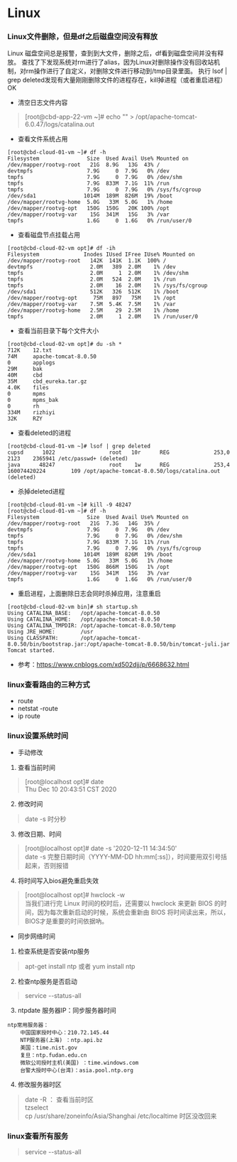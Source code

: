 # Linux

### Linux文件删除，但是df之后磁盘空间没有释放 
Linux 磁盘空间总是报警，查到到大文件，删除之后，df看到磁盘空间并没有释放。
查找了下发现系统对rm进行了alias，因为Linux对删除操作没有回收站机制，对rm操作进行了自定义，对删除文件进行移动到/tmp目录里面。
执行   lsof | grep deleted发现有大量刚刚删除文件的进程存在，kill掉进程（或者重启进程）OK

- 清空日志文件内容
>[root@cbd-app-22-vm ~]# echo "" > /opt/apache-tomcat-6.0.47/logs/catalina.out

- 查看文件系统占用
```
[root@cbd-cloud-01-vm ~]# df -h
Filesystem               Size  Used Avail Use% Mounted on
/dev/mapper/rootvg-root   21G  8.9G   13G  43% /
devtmpfs                 7.9G     0  7.9G   0% /dev
tmpfs                    7.9G     0  7.9G   0% /dev/shm
tmpfs                    7.9G  833M  7.1G  11% /run
tmpfs                    7.9G     0  7.9G   0% /sys/fs/cgroup
/dev/sda1               1014M  189M  826M  19% /boot
/dev/mapper/rootvg-home  5.0G   33M  5.0G   1% /home
/dev/mapper/rootvg-opt   150G  150G   20K 100% /opt
/dev/mapper/rootvg-var    15G  341M   15G   3% /var
tmpfs                    1.6G     0  1.6G   0% /run/user/0
```
- 查看磁盘节点挂载占用 
```
[root@cbd-cloud-02-vm opt]# df -ih
Filesystem              Inodes IUsed IFree IUse% Mounted on
/dev/mapper/rootvg-root   142K  141K  1.1K  100% /
devtmpfs                  2.0M   389  2.0M    1% /dev
tmpfs                     2.0M     1  2.0M    1% /dev/shm
tmpfs                     2.0M   524  2.0M    1% /run
tmpfs                     2.0M    16  2.0M    1% /sys/fs/cgroup
/dev/sda1                 512K   326  512K    1% /boot
/dev/mapper/rootvg-opt     75M   897   75M    1% /opt
/dev/mapper/rootvg-var    7.5M  5.4K  7.5M    1% /var
/dev/mapper/rootvg-home   2.5M    29  2.5M    1% /home
tmpfs                     2.0M     1  2.0M    1% /run/user/0
```
- 查看当前目录下每个文件大小
```
[root@cbd-cloud-02-vm opt]# du -sh *
712K    12.txt
74M     apache-tomcat-8.0.50
0       applogs
29M     bak
40M     cbd
35M     cbd_eureka.tar.gz
4.0K    files
0       mpms
0       mpms_bak
0       rh
334M    rizhiyi
32K     RZY
```
- 查看deleted的进程
```
[root@cbd-cloud-01-vm ~]# lsof | grep deleted
cupsd      1022                 root   10r      REG              253,0         2123    2365941 /etc/passwd+ (deleted)
java      48247                 root    1w      REG              253,4 160074420224        109 /opt/apache-tomcat-8.0.50/logs/catalina.out (deleted)
```
- 杀掉deleted进程
```
[root@cbd-cloud-01-vm ~]# kill -9 48247
[root@cbd-cloud-01-vm ~]# df -h
Filesystem               Size  Used Avail Use% Mounted on
/dev/mapper/rootvg-root   21G  7.3G   14G  35% /
devtmpfs                 7.9G     0  7.9G   0% /dev
tmpfs                    7.9G     0  7.9G   0% /dev/shm
tmpfs                    7.9G  833M  7.1G  11% /run
tmpfs                    7.9G     0  7.9G   0% /sys/fs/cgroup
/dev/sda1               1014M  189M  826M  19% /boot
/dev/mapper/rootvg-home  5.0G   33M  5.0G   1% /home
/dev/mapper/rootvg-opt   150G  866M  150G   1% /opt
/dev/mapper/rootvg-var    15G  341M   15G   3% /var
tmpfs                    1.6G     0  1.6G   0% /run/user/0
```
- 重启进程，上面删除日志会同时杀掉应用，注意重启
```
[root@cbd-cloud-02-vm bin]# sh startup.sh
Using CATALINA_BASE:   /opt/apache-tomcat-8.0.50
Using CATALINA_HOME:   /opt/apache-tomcat-8.0.50
Using CATALINA_TMPDIR: /opt/apache-tomcat-8.0.50/temp
Using JRE_HOME:        /usr
Using CLASSPATH:       /opt/apache-tomcat-8.0.50/bin/bootstrap.jar:/opt/apache-tomcat-8.0.50/bin/tomcat-juli.jar
Tomcat started.
```
- 参考：https://www.cnblogs.com/xd502djj/p/6668632.html

### linux查看路由的三种方式
- route
- netstat -route
- ip route

### linux设置系统时间
- 手动修改
1. 查看当前时间
> [root@localhost opt]# date
<br/>Thu Dec 10 20:43:51 CST 2020
2. 修改时间
> date -s 时分秒
3. 修改日期、时间
> [root@localhost opt]# date -s '2020-12-11 14:34:50'
<br/>date -s 完整日期时间（YYYY-MM-DD hh:mm[:ss]），时间要用双引号括起来，否则报错
4. 将时间写入bios避免重启失效
> [root@localhost opt]# hwclock -w
<br/>当我们进行完 Linux 时间的校时后，还需要以 hwclock 来更新 BIOS 的时间，因为每次重新启动的时候，系统会重新由 BIOS 将时间读出来，所以，BIOS才是重要的时间依据吶。

- 同步网络时间
1. 检查系统是否安装ntp服务
> apt-get install ntp  或者 yum install ntp
2. 检查ntp服务是否启动
> service --status-all
3. ntpdate 服务器IP：同步服务器时间
```
ntp常用服务器：
    中国国家授时中心：210.72.145.44
    NTP服务器(上海) ：ntp.api.bz
    美国：time.nist.gov 
    复旦：ntp.fudan.edu.cn 
    微软公司授时主机(美国) ：time.windows.com 
    台警大授时中心(台湾)：asia.pool.ntp.org
```
4. 修改服务器时区
> date -R ： 查看当前时区
<br/> tzselect
<br/> cp /usr/share/zoneinfo/Asia/Shanghai /etc/localtime 时区没改回来

### linux查看所有服务
> service --status-all


